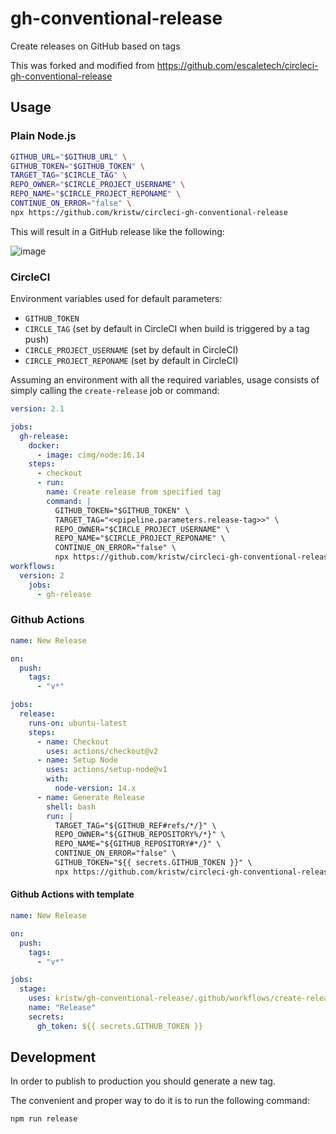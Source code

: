 # gh-conventional-release

Create releases on GitHub based on tags

This was forked and modified from <https://github.com/escaletech/circleci-gh-conventional-release>

## Usage

### Plain Node.js

```sh
GITHUB_URL="$GITHUB_URL" \
GITHUB_TOKEN="$GITHUB_TOKEN" \
TARGET_TAG="$CIRCLE_TAG" \
REPO_OWNER="$CIRCLE_PROJECT_USERNAME" \
REPO_NAME="$CIRCLE_PROJECT_REPONAME" \
CONTINUE_ON_ERROR="false" \
npx https://github.com/kristw/circleci-gh-conventional-release
```

This will result in a GitHub release like the following:

![image](https://github.com/kristw/circleci-gh-conventional-release/assets/1659771/3859c14f-a615-4449-9c7d-4eabf7aa2255)

### CircleCI

Environment variables used for default parameters:

- `GITHUB_TOKEN`
- `CIRCLE_TAG` (set by default in CircleCI when build is triggered by a tag push)
- `CIRCLE_PROJECT_USERNAME` (set by default in CircleCI)
- `CIRCLE_PROJECT_REPONAME` (set by default in CircleCI)

Assuming an environment with all the required variables, usage consists of simply calling the `create-release` job or command:

```yaml
version: 2.1

jobs:
  gh-release:
    docker:
      - image: cimg/node:16.14
    steps:
      - checkout
      - run:
        name: Create release from specified tag
        command: |
          GITHUB_TOKEN="$GITHUB_TOKEN" \
          TARGET_TAG="<<pipeline.parameters.release-tag>>" \
          REPO_OWNER="$CIRCLE_PROJECT_USERNAME" \
          REPO_NAME="$CIRCLE_PROJECT_REPONAME" \
          CONTINUE_ON_ERROR="false" \
          npx https://github.com/kristw/circleci-gh-conventional-release
workflows:
  version: 2
    jobs:
      - gh-release
```

### Github Actions

```yaml
name: New Release

on:
  push:
    tags:
      - "v*"

jobs:
  release:
    runs-on: ubuntu-latest
    steps:
      - name: Checkout
        uses: actions/checkout@v2
      - name: Setup Node
        uses: actions/setup-node@v1
        with:
          node-version: 14.x
      - name: Generate Release
        shell: bash
        run: |
          TARGET_TAG="${GITHUB_REF#refs/*/}" \
          REPO_OWNER="${GITHUB_REPOSITORY%/*}" \
          REPO_NAME="${GITHUB_REPOSITORY#*/}" \
          CONTINUE_ON_ERROR="false" \
          GITHUB_TOKEN="${{ secrets.GITHUB_TOKEN }}" \
          npx https://github.com/kristw/circleci-gh-conventional-release
```

#### Github Actions with template

```yaml
name: New Release

on:
  push:
    tags:
      - "v*"

jobs:
  stage:
    uses: kristw/gh-conventional-release/.github/workflows/create-release-template.yml@master
    name: "Release"
    secrets:
      gh_token: ${{ secrets.GITHUB_TOKEN }}
```

## Development

In order to publish to production you should generate a new tag.

The convenient and proper way to do it is to run the following command:

```sh
npm run release
```
